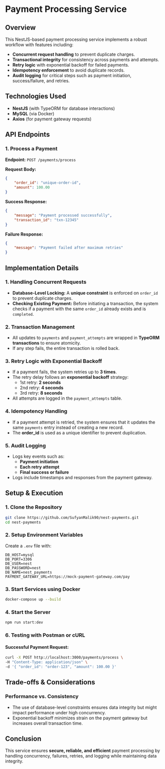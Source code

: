 # Payment Processing Service

## Overview
This NestJS-based payment processing service implements a robust workflow with features including:
- **Concurrent request handling** to prevent duplicate charges.
- **Transactional integrity** for consistency across payments and attempts.
- **Retry logic** with exponential backoff for failed payments.
- **Idempotency enforcement** to avoid duplicate records.
- **Audit logging** for critical steps such as payment initiation, success/failure, and retries.

## Technologies Used
- **NestJS** (with TypeORM for database interactions)
- **MySQL** (via Docker)
- **Axios** (for payment gateway requests)



## API Endpoints
### 1. Process a Payment
**Endpoint:** `POST /payments/process`

**Request Body:**
```json
{
    "order_id": "unique-order-id",
    "amount": 100.00
}
```

**Success Response:**
```json
{
    "message": "Payment processed successfully",
    "transaction_id": "txn-12345"
}
```

**Failure Response:**
```json
{
    "message": "Payment failed after maximum retries"
}
```

## Implementation Details
### 1. Handling Concurrent Requests
- **Database-Level Locking:** A **unique constraint** is enforced on `order_id` to prevent duplicate charges.
- **Checking Existing Payment:** Before initiating a transaction, the system checks if a payment with the same `order_id` already exists and is `completed`.

### 2. Transaction Management
- All updates to `payments` and `payment_attempts` are wrapped in **TypeORM transactions** to ensure atomicity.
- If any step fails, the entire transaction is rolled back.

### 3. Retry Logic with Exponential Backoff
- If a payment fails, the system retries up to **3 times**.
- The retry delay follows an **exponential backoff** strategy:
    - 1st retry: **2 seconds**
    - 2nd retry: **4 seconds**
    - 3rd retry: **8 seconds**
- All attempts are logged in the `payment_attempts` table.

### 4. Idempotency Handling
- If a payment attempt is retried, the system ensures that it updates the same `payments` entry instead of creating a new record.
- The **order_id** is used as a unique identifier to prevent duplication.

### 5. Audit Logging
- Logs key events such as:
  - **Payment initiation**
  - **Each retry attempt**
  - **Final success or failure**
- Logs include timestamps and responses from the payment gateway.

## Setup & Execution
### 1. Clone the Repository
```sh
git clone https://github.com/SufyanMalik90/nest-payments.git
cd nest-payments
```

### 2. Setup Environment Variables
Create a `.env` file with:
```env
DB_HOST=mysql
DB_PORT=3306
DB_USER=nest
DB_PASSWORD=nest
DB_NAME=nest_payments
PAYMENT_GATEWAY_URL=https://mock-payment-gateway.com/pay
```

### 3. Start Services using Docker
```sh
docker-compose up --build
```

### 4. Start the Server
```sh
npm run start:dev
```

### 6. Testing with Postman or cURL
#### Successful Payment Request:
```sh
curl -X POST http://localhost:3000/payments/process \
-H "Content-Type: application/json" \
-d '{ "order_id": "order-123", "amount": 100.00 }'
```

## Trade-offs & Considerations
### Performance vs. Consistency
- The use of database-level constraints ensures data integrity but might impact performance under high concurrency.
- Exponential backoff minimizes strain on the payment gateway but increases overall transaction time.


## Conclusion
This service ensures **secure, reliable, and efficient** payment processing by handling concurrency, failures, retries, and logging while maintaining data integrity.

